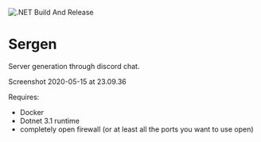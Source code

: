 ![.NET Build And Release](https://github.com/tomhobson/Sergen/workflows/.NET%20Build%20And%20Release/badge.svg)

# Sergen
Server generation through discord chat.

Screenshot 2020-05-15 at 23.09.36

Requires:
* Docker
* Dotnet 3.1 runtime
* completely open firewall (or at least all the ports you want to use open)

